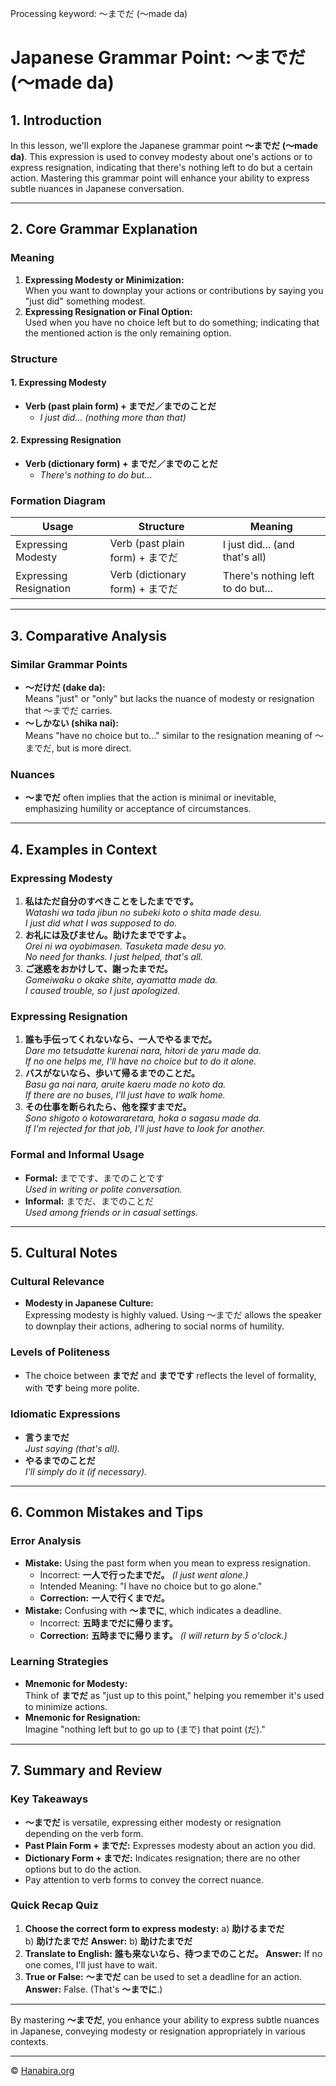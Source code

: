 Processing keyword: ～までだ (～made da)
# Japanese Grammar Point: ～までだ (～made da)

## 1. Introduction
In this lesson, we'll explore the Japanese grammar point **～までだ (～made da)**. This expression is used to convey modesty about one's actions or to express resignation, indicating that there's nothing left to do but a certain action. Mastering this grammar point will enhance your ability to express subtle nuances in Japanese conversation.

---
## 2. Core Grammar Explanation
### Meaning
1. **Expressing Modesty or Minimization:**  
   When you want to downplay your actions or contributions by saying you "just did" something modest.
2. **Expressing Resignation or Final Option:**  
   Used when you have no choice left but to do something; indicating that the mentioned action is the only remaining option.
### Structure
#### 1. Expressing Modesty
- **Verb (past plain form) + までだ／までのことだ**
  - *I just did... (nothing more than that)*
#### 2. Expressing Resignation
- **Verb (dictionary form) + までだ／までのことだ**
  - *There's nothing to do but...*
### Formation Diagram
| Usage                   | Structure                                     | Meaning                                       |
|-------------------------|-----------------------------------------------|-----------------------------------------------|
| Expressing Modesty      | Verb (past plain form) + までだ                | I just did... (and that's all)                |
| Expressing Resignation  | Verb (dictionary form) + までだ                | There's nothing left to do but...             |
---
## 3. Comparative Analysis
### Similar Grammar Points
- **～だけだ (dake da):**  
  Means "just" or "only" but lacks the nuance of modesty or resignation that ～までだ carries.
- **～しかない (shika nai):**  
  Means "have no choice but to..." similar to the resignation meaning of ～までだ, but is more direct.
### Nuances
- **～までだ** often implies that the action is minimal or inevitable, emphasizing humility or acceptance of circumstances.
---
## 4. Examples in Context
### Expressing Modesty
1. **私はただ自分のすべきことをしたまでです。**  
   *Watashi wa tada jibun no subeki koto o shita made desu.*  
   *I just did what I was supposed to do.*
2. **お礼には及びません。助けたまでですよ。**  
   *Orei ni wa oyobimasen. Tasuketa made desu yo.*  
   *No need for thanks. I just helped, that's all.*
3. **ご迷惑をおかけして、謝ったまでだ。**  
   *Gomeiwaku o okake shite, ayamatta made da.*  
   *I caused trouble, so I just apologized.*
### Expressing Resignation
1. **誰も手伝ってくれないなら、一人でやるまでだ。**  
   *Dare mo tetsudatte kurenai nara, hitori de yaru made da.*  
   *If no one helps me, I'll have no choice but to do it alone.*
2. **バスがないなら、歩いて帰るまでのことだ。**  
   *Basu ga nai nara, aruite kaeru made no koto da.*  
   *If there are no buses, I'll just have to walk home.*
3. **その仕事を断られたら、他を探すまでだ。**  
   *Sono shigoto o kotowararetara, hoka o sagasu made da.*  
   *If I'm rejected for that job, I'll just have to look for another.*
### Formal and Informal Usage
- **Formal:** までです、までのことです  
  *Used in writing or polite conversation.*
- **Informal:** までだ、までのことだ  
  *Used among friends or in casual settings.*
---
## 5. Cultural Notes
### Cultural Relevance
- **Modesty in Japanese Culture:**  
  Expressing modesty is highly valued. Using ～までだ allows the speaker to downplay their actions, adhering to social norms of humility.
### Levels of Politeness
- The choice between **までだ** and **までです** reflects the level of formality, with **です** being more polite.
### Idiomatic Expressions
- **言うまでだ**  
  *Just saying (that's all).*
- **やるまでのことだ**  
  *I'll simply do it (if necessary).*
---
## 6. Common Mistakes and Tips
### Error Analysis
- **Mistake:** Using the past form when you mean to express resignation.
  - Incorrect: **一人で行ったまでだ。** *(I just went alone.)*
  - Intended Meaning: "I have no choice but to go alone."
  - **Correction:** **一人で行くまでだ。**
- **Mistake:** Confusing with **～までに**, which indicates a deadline.
  - Incorrect: **五時までだに帰ります。**
  - **Correction:** **五時までに帰ります。** *(I will return by 5 o'clock.)*
### Learning Strategies
- **Mnemonic for Modesty:**  
  Think of **までだ** as "just up to this point," helping you remember it's used to minimize actions.
- **Mnemonic for Resignation:**  
  Imagine "nothing left but to go up to (まで) that point (だ)."
---
## 7. Summary and Review
### Key Takeaways
- **～までだ** is versatile, expressing either modesty or resignation depending on the verb form.
- **Past Plain Form + までだ:** Expresses modesty about an action you did.
- **Dictionary Form + までだ:** Indicates resignation; there are no other options but to do the action.
- Pay attention to verb forms to convey the correct nuance.
### Quick Recap Quiz
1. **Choose the correct form to express modesty:**
   a) **助けるまでだ**  
   b) **助けたまでだ**
   **Answer:** b) **助けたまでだ**
2. **Translate to English:**
   **誰も来ないなら、待つまでのことだ。**
   **Answer:** If no one comes, I'll just have to wait.
3. **True or False:**
   **～までだ** can be used to set a deadline for an action.
   **Answer:** False. (That's **～までに**.)
---
By mastering **～までだ**, you enhance your ability to express subtle nuances in Japanese, conveying modesty or resignation appropriately in various contexts.


---

© [Hanabira.org](https://hanabira.org)
